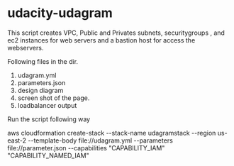 # udacity-udagram
This script creates VPC, Public and Privates subnets, securitygroups , and ec2 instances for web servers and a bastion host for access the webservers.

Following files in the dir.
1. udagram.yml
2. parameters.json
3. design diagram
4. screen shot of the page.
5. loadbalancer output 




Run the script  following way

aws cloudformation create-stack  --stack-name udagramstack --region us-east-2 --template-body file://udagram.yml --parameters file://parameter.json --capabilities "CAPABILITY_IAM" "CAPABILITY_NAMED_IAM"